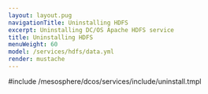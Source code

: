 ```yaml
---
layout: layout.pug
navigationTitle: Uninstalling HDFS
excerpt: Uninstalling DC/OS Apache HDFS service
title: Uninstalling HDFS
menuWeight: 60
model: /services/hdfs/data.yml
render: mustache
---
```


#include /mesosphere/dcos/services/include/uninstall.tmpl
